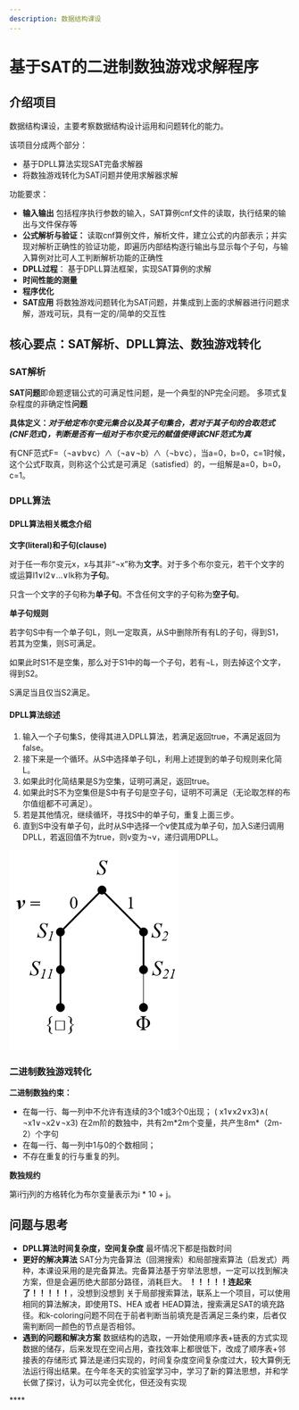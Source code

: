 ```yaml
---
description: 数据结构课设
---
```


# 基于SAT的二进制数独游戏求解程序

## 介绍项目

数据结构课设，主要考察数据结构设计运用和问题转化的能力。

该项目分成两个部分：

* 基于DPLL算法实现SAT完备求解器
* 将数独游戏转化为SAT问题并使用求解器求解

功能要求：

* **输入输出** 包括程序执行参数的输入，SAT算例cnf文件的读取，执行结果的输出与文件保存等
* **公式解析与验证：** 读取cnf算例文件，解析文件，建立公式的内部表示；并实现对解析正确性的验证功能，即遍历内部结构逐行输出与显示每个子句，与输入算例对比可人工判断解析功能的正确性
* **DPLL过程**： 基于DPLL算法框架，实现SAT算例的求解
* **时间性能的测量**
* **程序优化**
* **SAT应用** 将数独游戏问题转化为SAT问题，并集成到上面的求解器进行问题求解，游戏可玩，具有一定的/简单的交互性

## 核心要点：SAT解析、DPLL算法、数独游戏转化

### SAT解析

**SAT问题**即命题逻辑公式的可满足性问题，是一个典型的NP完全问题。 多项式复杂程度的非确定性**问题**

**具体定义：**_**对于给定布尔变元集合以及其子句集合，若对于其子句的合取范式\(CNF范式\)，判断是否有一组对于布尔变元的赋值使得该CNF范式为真**_

有CNF范式F=（¬a∨b∨c）∧（¬a∨¬b）∧（¬b∨c），当a=0，b=0，c=1时候，这个公式F取真，则称这个公式是可满足（satisfied）的，一组解是a=0，b=0，c=1。

### DPLL算法

#### DPLL算法相关概念介绍

**文字\(literal\)和子句\(clause\)**   

对于任一布尔变元x，x与其非“¬x”称为**文字**。对于多个布尔变元，若干个文字的或运算l1∨l2∨…∨lk称为**子句**。

只含一个文字的子句称为**单子句**。不含任何文字的子句称为**空子句**。

**单子句规则**

若字句S中有一个单子句L，则L一定取真，从S中删除所有有L的子句，得到S1，若其为空集，则S可满足。

如果此时S1不是空集，那么对于S1中的每一个子句，若有¬L，则去掉这个文字，得到S2。

S满足当且仅当S2满足。

#### DPLL算法综述

1. 输入一个子句集S，使得其进入DPLL算法，若满足返回true，不满足返回为false。
2. 接下来是一个循环。从S中选择单子句L，利用上述提到的单子句规则来化简L。
3. 如果此时化简结果是S为空集，证明可满足，返回true。
4. 如果此时S不为空集但是S中有子句是空子句，证明不可满足（无论取怎样的布尔值组都不可满足）。
5. 若是其他情况，继续循环，寻找S中的单子句，重复上面三步。
6.  直到S中没有单子句，此时从S中选择一个v使其成为单子句，加入S递归调用DPLL，若返回值不为true，则v变为¬v，递归调用DPLL。

![DPLL&#x7B97;&#x6CD5;&#x641C;&#x7D22;&#x6811;](../.gitbook/assets/image%20%288%29.png)

### 二进制数独游戏转化

**二进制数独约束：**

* 在每一行、每一列中不允许有连续的3个1或3个0出现； \( x1∨x2∨x3\)∧\( ¬x1∨¬x2∨¬x3\) 在2m阶的数独中，共有2m\*2m个变量，共产生8m\*（2m-2）个字句
* 在每一行、每一列中1与0的个数相同；  
* 不存在重复的行与重复的列。

**数独规约**



第i行j列的方格转化为布尔变量表示为i \* 10 +  j。

## 问题与思考

* **DPLL算法时间复杂度，空间复杂度** 最坏情况下都是指数时间
* **更好的解决算法** SAT分为完备算法（回溯搜索）和局部搜索算法（启发式）两种，本课设采用的是完备算法。完备算法基于穷举法思想，一定可以找到解决方案，但是会遍历绝大部部分路径，消耗巨大。  **！！！！！连起来了！！！！！**，没想到没想到  关于局部搜索算法，联系上一个项目，可以使用相同的算法解决，即使用TS、HEA 或者 HEAD算法，搜索满足SAT的填充路径。和k-coloring问题不同在于前者判断当前填充是否满足三条约束，后者仅需判断同一颜色的节点是否相邻。
* **遇到的问题和解决方案** 数据结构的选取，一开始使用顺序表+链表的方式实现数据的储存，后来发现在空间占用，查找效率上都很低下，改成了顺序表+邻接表的存储形式 算法是递归实现的，时间复杂度空间复杂度过大，较大算例无法运行得出结果。在今年冬天的实验室学习中，学习了新的算法思想，并和学长做了探讨，认为可以完全优化，但还没有实现

\*\*\*\*






